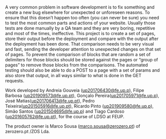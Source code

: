 A very common problem in software development is to fix something and create a new bug elsewhere for unexpected or unforeseen reasons. To ensure that this doesn’t happen too often (you can never be sure) you need to test the most common parts and actions of your website. Usually those tests are done manually by a QA team and they are very boring, repetitive and most of the times, ineffective. This project is to create a set of pages, store their output before the deployment and compare with the output after the deployment has been done. That comparison needs to be very visual and fast, sending the developer attention to unexpected changes on that set of pages. To prevent the comparison of blocks that are random a set of delimiters for those blocks should be stored against the pages or “group of pages” to remove those blocks from the comparisons. The automated testing should also be able to do a POST to a page with a set of params and also store that output, in all ways similar to what is done in the GET requests.

Work developed by Andreia Gouveia (up201706430@fe.up.p), Filipe Barbosa (up201909573@fe.up.pt), Gonçalo Pereira(up201705971@fe.up.p), José Matias(up201706413@fe.up.pt), Pedro Teixeira(up201505916@fe.up.pt), Ricardo Pinto (up201909580@fe.up.p), Simão Santos (up201504695@fe.up.p) and Tiago Cardoso (up201605762@fe.up.pt), for the course of LDSO at FEUP. 

The product owner is Marco Sousa (marco.sousa@zerozero.pt) of zerozero.pt /ZOS Lda.